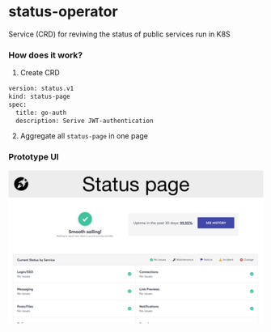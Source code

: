 # status-operator
Service (CRD) for reviwing the status of public services run in K8S

### How does it work?

1. Create CRD

```
version: status.v1
kind: status-page
spec:
  title: go-auth
  description: Serive JWT-authentication
```

2. Aggregate all `status-page` in one page

### Prototype UI

![Prototype UI](https://raw.githubusercontent.com/batazor/status-operator/master/1.1-Screen%201.png)
